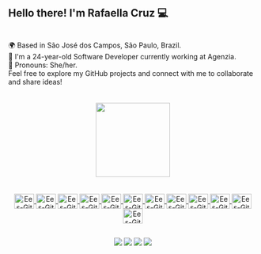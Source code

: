 ## Hello there! I'm Rafaella Cruz 💻

<br>

 <div align="start">
🌍 Based in São José dos Campos, São Paulo, Brazil.
 <br/>
🚀 I'm a 24-year-old Software Developer currently working at Agenzia.
 <br/>
🌟 Pronouns: She/her.
 <br/>
Feel free to explore my GitHub projects and connect with me to collaborate and share ideas! 
 </div>
<br>
<br>


<div align="center">
  <a href="https://github.com/arafaellacruz">
<!-- <img height="150em" src="https://github-readme-stats.vercel.app/api?username=arafaellacruz&show_icons=true&theme=radical"/> -->
  <img height="150em" src="https://github-readme-stats.vercel.app/api/top-langs/?username=arafaellacruz&layout=compact&langs_count=7&theme=radical"/>
</div>

<br>
<br>
 
<div align="center">
  <a href='https://github.com/rafacruzz?tab=repositories'><img align="center" alt="Ees-Git" height="30" width="40" src="https://cdn.jsdelivr.net/gh/devicons/devicon/icons/git/git-original.svg" />
  <a href='https://github.com/rafacruzz?tab=repositories'><img align="center" alt="Ees-Git" height="30" width="40" src="https://cdn.jsdelivr.net/gh/devicons/devicon/icons/java/java-original.svg" />
  <a href='https://github.com/rafacruzz?tab=repositories'> <img align="center" alt="Ees-Git" height="30" width="40" src="https://cdn.jsdelivr.net/gh/devicons/devicon/icons/mysql/mysql-original.svg" />
  <a href='https://github.com/rafacruzz?tab=repositories'><img align="center" alt="Ees-Git" height="30" width="40" src="https://cdn.jsdelivr.net/gh/devicons/devicon/icons/spring/spring-original.svg" />
  <a href='https://github.com/rafacruzz?tab=repositories'><img align="center" alt="Ees-Git" height="30" width="40" src="https://cdn.jsdelivr.net/gh/devicons/devicon/icons/react/react-original.svg" />
  <a href='https://github.com/rafacruzz?tab=repositories'><img align="center" alt="Ees-Git" height="30" width="40" src="https://cdn.jsdelivr.net/gh/devicons/devicon/icons/javascript/javascript-original.svg" />
  <a href='https://github.com/rafacruzz?tab=repositories'><img align="center" alt="Ees-Git" height="30" width="40" src="https://cdn.jsdelivr.net/gh/devicons/devicon/icons/html5/html5-original.svg" />
  <a href='https://github.com/rafacruzz?tab=repositories'><img align="center" alt="Ees-Git" height="30" width="40" src="https://cdn.jsdelivr.net/gh/devicons/devicon/icons/css3/css3-original.svg" />
  <a href='https://github.com/rafacruzz?tab=repositories'><img align="center" alt="Ees-Git" height="30" width="40" src="https://cdn.jsdelivr.net/gh/devicons/devicon/icons/typescript/typescript-original.svg" />
  <a href='https://github.com/rafacruzz?tab=repositories'><img align="center" alt="Ees-Git" height="30" width="40" src="https://cdn.jsdelivr.net/gh/devicons/devicon/icons/python/python-original.svg" />
  <a href='https://github.com/rafacruzz?tab=repositories'><img align="center" alt="Ees-Git" height="30" width="40" src="https://cdn.jsdelivr.net/gh/devicons/devicon/icons/go/go-original.svg" />
  <a href='https://github.com/rafacruzz?tab=repositories'><img align="center" alt="Ees-Git" height="30" width="40" src="https://cdn.jsdelivr.net/gh/devicons/devicon/icons/docker/docker-original.svg" />
   </div>
   
  ##
 
<div align="center">
  <a href="https://www.facebook.com/rafaella.leticia.cruz" target="_blank"><img src="https://img.shields.io/badge/-Facebook-%230077B5?style=for-the-badge&logo=facebook&logoColor=white"></a>
  <a href="https://www.instagram.com/arafaellacruz" target="_blank"><img src="https://img.shields.io/badge/-Instagram-%23E4405F?style=for-the-badge&logo=instagram&logoColor=white"></a>
  <a href="mailto:rafaella.leticiaa@gmail.com" target="_blank"><img src="https://img.shields.io/badge/-Gmail-%e84393?style=for-the-badge&logo=gmail&logoColor=white"></a>
  <a href="https://www.linkedin.com/in/rafaella-cruz1999" target="_blank"><img src="https://img.shields.io/badge/-LinkedIn-%230077B5?style=for-the-badge&logo=linkedin&logoColor=white"></a>
</div>
